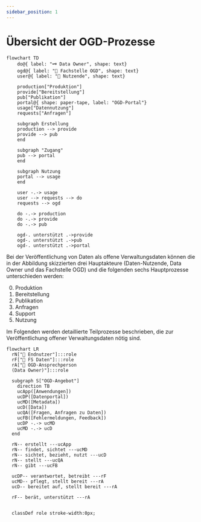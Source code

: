 ```yaml
---
sidebar_position: 1
---
```


# Übersicht der OGD-Prozesse

```mermaid
flowchart TD
    do@{ label: "🗝️ Data Owner", shape: text}
    ogd@{ label: "🎯 Fachstelle OGD", shape: text}
    user@{ label: "🔧 Nutzende", shape: text}

    production["Produktion"]
    provide["Bereitstellung"]
    pub["Publikation"]
    portal@{ shape: paper-tape, label: "OGD-Portal"}
    usage["Datennutzung"]
    requests["Anfragen"]

    subgraph Erstellung
    production --> provide
    provide --> pub
    end

    subgraph "Zugang"
    pub --> portal
    end

    subgraph Nutzung
    portal --> usage
    end

    user -.-> usage
    user --> requests --> do
    requests --> ogd

    do -.-> production
    do -.-> provide
    do -.-> pub

    ogd-. unterstützt .->provide
    ogd-. unterstützt .->pub
    ogd-. unterstützt .->portal
```

Bei der Veröffentlichung von Daten als offene Verwaltungsdaten können die in 
der Abbildung skizzierten drei Hauptakteure (Daten-Nutzende, Data Owner und das 
Fachstelle OGD) und die folgenden sechs Hauptprozesse unterschieden 
werden:

0. Produktion
0. Bereitstellung
0. Publikation
0. Anfragen
0. Support
0. Nutzung


Im Folgenden werden detaillierte Teilprozesse beschrieben, die zur Veröffentlichung offener Verwaltungsdaten nötig sind.

```mermaid
flowchart LR
  rN["👤 Endnutzer"]:::role
  rF["👤 FS Daten"]:::role
  rA["👤 OGD-Ansprechperson
  (Data Owner)"]:::role

  subgraph S["OGD-Angebot"]
    direction TB
    ucApp([Anwendungen])
    ucDP([Datenportal])
    ucMD([Metadata])
    ucD([Data])
    ucQA([Fragen, Anfragen zu Daten])
    ucFB([Fehlermeldungen, Feedback])
    ucDP -.-> ucMD
    ucMD -.-> ucD
  end
  
  rN-- erstellt ---ucApp
  rN-- findet, sichtet ---ucMD
  rN-- sichtet, bezieht, nutzt ---ucD
  rN-- stellt ---ucQA
  rN-- gibt ---ucFB

  ucDP-- verantwortet, betreibt ---rF
  ucMD-- pflegt, stellt bereit ---rA
  ucD-- bereitet auf, stellt bereit ---rA

  rF-- berät, unterstützt ---rA

  
  classDef role stroke-width:0px;
```
